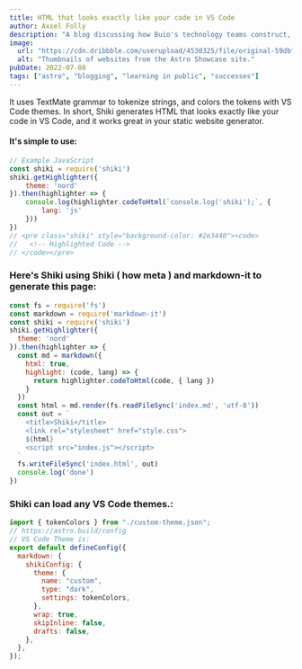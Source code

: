 ```yaml
---
title: HTML that looks exactly like your code in VS Code
author: Axxel Folly
description: "A blog discussing how Buio's technology teams construct, operate, and approach scalability in a remote-first environment."
image:
  url: "https://cdn.dribbble.com/userupload/4530325/file/original-59dbf224499f1543c4659e22b7543d22.png?compress=1&resize=1200x1000"
  alt: "Thumbnails of websites from the Astro Showcase site."
pubDate: 2022-07-08
tags: ["astro", "blogging", "learning in public", "successes"]
---
```

It uses TextMate grammar to tokenize strings, and colors the tokens with VS Code themes. In short, Shiki generates HTML that looks exactly like your code in VS Code, and it works great in your static website generator.
#### It's simple to use:
```js
// Example JavaScript
const shiki = require('shiki')
shiki.getHighlighter({
    theme: 'nord'
}).then(highlighter => {
    console.log(highlighter.codeToHtml(`console.log('shiki');`, {
        lang: 'js'
    }))
})
// <pre class="shiki" style="background-color: #2e3440"><code>
//   <!-- Highlighted Code -->
// </code></pre>
```
### Here's Shiki using Shiki ( how meta ) and markdown-it to generate this page:
```js
const fs = require('fs')
const markdown = require('markdown-it')
const shiki = require('shiki')
shiki.getHighlighter({
  theme: 'nord'
}).then(highlighter => {
  const md = markdown({
    html: true,
    highlight: (code, lang) => {
      return highlighter.codeToHtml(code, { lang })
    }
  })
  const html = md.render(fs.readFileSync('index.md', 'utf-8'))
  const out = `
    <title>Shiki</title>
    <link rel="stylesheet" href="style.css">
    ${html}
    <script src="index.js"></script>
  `
  fs.writeFileSync('index.html', out)
  console.log('done')
})
```
### Shiki can load any VS Code themes.:
```js
import { tokenColors } from "./custom-theme.json";
// https://astro.build/config
// VS Code Theme is:
export default defineConfig({
  markdown: {
    shikiConfig: {
      theme: {
        name: "custom",
        type: "dark",
        settings: tokenColors,
      },
      wrap: true,
      skipInline: false,
      drafts: false,
    },
  },
});
```
